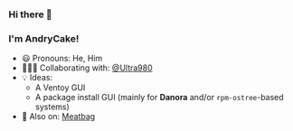 ### Hi there 👋️

### I'm AndryCake!
 - 😃️ Pronouns: He, Him
 - 🧑‍🤝‍🧑️ Collaborating with: [@Ultra980](https://github.com/ultra980)
 - 💡️ Ideas:
 	- A Ventoy GUI
 	- A package install GUI (mainly for **Danora** and/or `rpm-ostree`-based systems)
 - 🔗️ Also on: [Meatbag](https://meatbag.app/@andrycake)
